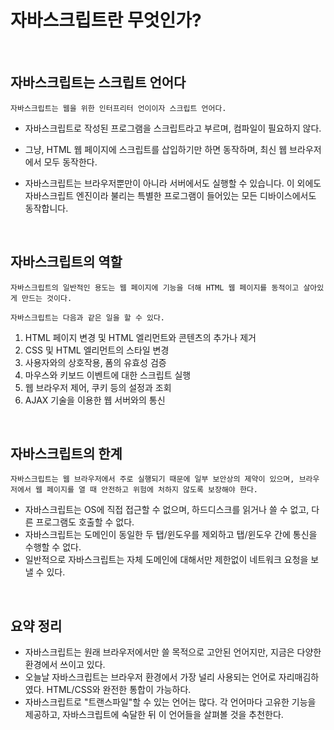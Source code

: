 # 자바스크립트란 무엇인가?

&nbsp;

## 자바스크립트는 스크립트 언어다

```
자바스크립트는 웹을 위한 인터프리터 언이이자 스크립트 언어다.
```

- 자바스크립트로 작성된 프로그램을 스크립트라고 부르며, 컴파일이 필요하지 않다.

- 그냥, HTML 웹 페이지에 스크립트를 삽입하기만 하면 동작하며, 최신 웹 브라우저에서 모두 동작한다.

- 자바스크립트는 브라우저뿐만이 아니라 서버에서도 실행할 수 있습니다. 이 외에도 자바스크립트 엔진이라 불리는 특별한 프로그램이 들어있는 모든 디바이스에서도 동작합니다.

  &nbsp;

## 자바스크립트의 역할

```
자바스크립트의 일반적인 용도는 웹 페이지에 기능을 더해 HTML 웹 페이지를 동적이고 살아있게 만드는 것이다.

자바스크립트는 다음과 같은 일을 할 수 있다.
```

1. HTML 페이지 변경 및 HTML 엘리먼트와 콘텐츠의 추가나 제거
2. CSS 및 HTML 엘리먼트의 스타일 변경
3. 사용자와의 상호작용, 폼의 유효성 검증
4. 마우스와 키보드 이벤트에 대한 스크립트 실행
5. 웹 브라우저 제어, 쿠키 등의 설정과 조회
6. AJAX 기술을 이용한 웹 서버와의 통신

&nbsp;

## 자바스크립트의 한계

```
자바스크립트는 웹 브라우저에서 주로 실행되기 때문에 일부 보안상의 제약이 있으며, 브라우저에서 웹 페이지를 열 때 안전하고 위험에 처하지 않도록 보장해야 한다.
```

- 자바스크립트는 OS에 직접 접근할 수 없으며, 하드디스크를 읽거나 쓸 수 없고, 다른 프로그램도 호출할 수 없다.
- 자바스크립트는 도메인이 동일한 두 탭/윈도우를 제외하고 탭/윈도우 간에 통신을 수행할 수 없다.
- 일반적으로 자바스크립트는 자체 도메인에 대해서만 제한없이 네트워크 요청을 보낼 수 있다.

&nbsp;

## 요약 정리

- 자바스크립트는 원래 브라우저에서만 쓸 목적으로 고안된 언어지만, 지금은 다양한 환경에서 쓰이고 있다.
- 오늘날 자바스크립트는 브라우저 환경에서 가장 널리 사용되는 언어로 자리매김하였다. HTML/CSS와 완전한 통합이 가능하다.
- 자바스크립트로 "트랜스파일"할 수 있는 언어는 많다. 각 언어마다 고유한 기능을 제공하고, 자바스크립트에 숙달한 뒤 이 언어들을 살펴볼 것을 추천한다.
